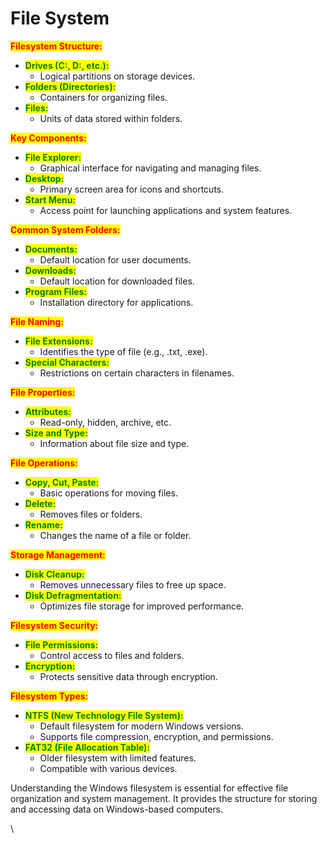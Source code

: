 # File System

<mark style="color:red;">**Filesystem Structure:**</mark>

* <mark style="color:green;">**Drives (C:, D:, etc.):**</mark>
  * Logical partitions on storage devices.
* <mark style="color:green;">**Folders (Directories):**</mark>
  * Containers for organizing files.
* <mark style="color:green;">**Files:**</mark>
  * Units of data stored within folders.

<mark style="color:red;">**Key Components:**</mark>

* <mark style="color:green;">**File Explorer:**</mark>
  * Graphical interface for navigating and managing files.
* <mark style="color:green;">**Desktop:**</mark>
  * Primary screen area for icons and shortcuts.
* <mark style="color:green;">**Start Menu:**</mark>
  * Access point for launching applications and system features.

<mark style="color:red;">**Common System Folders:**</mark>

* <mark style="color:green;">**Documents:**</mark>
  * Default location for user documents.
* <mark style="color:green;">**Downloads:**</mark>
  * Default location for downloaded files.
* <mark style="color:green;">**Program Files:**</mark>
  * Installation directory for applications.

<mark style="color:red;">**File Naming:**</mark>

* <mark style="color:green;">**File Extensions:**</mark>
  * Identifies the type of file (e.g., .txt, .exe).
* <mark style="color:green;">**Special Characters:**</mark>
  * Restrictions on certain characters in filenames.

<mark style="color:red;">**File Properties:**</mark>

* <mark style="color:green;">**Attributes:**</mark>
  * Read-only, hidden, archive, etc.
* <mark style="color:green;">**Size and Type:**</mark>
  * Information about file size and type.

<mark style="color:red;">**File Operations:**</mark>

* <mark style="color:green;">**Copy, Cut, Paste:**</mark>
  * Basic operations for moving files.
* <mark style="color:green;">**Delete:**</mark>
  * Removes files or folders.
* <mark style="color:green;">**Rename:**</mark>
  * Changes the name of a file or folder.

<mark style="color:red;">**Storage Management:**</mark>

* <mark style="color:green;">**Disk Cleanup:**</mark>
  * Removes unnecessary files to free up space.
* <mark style="color:green;">**Disk Defragmentation:**</mark>
  * Optimizes file storage for improved performance.

<mark style="color:red;">**Filesystem Security:**</mark>

* <mark style="color:green;">**File Permissions:**</mark>
  * Control access to files and folders.
* <mark style="color:green;">**Encryption:**</mark>
  * Protects sensitive data through encryption.

<mark style="color:red;">**Filesystem Types:**</mark>

* <mark style="color:green;">**NTFS (New Technology File System):**</mark>
  * Default filesystem for modern Windows versions.
  * Supports file compression, encryption, and permissions.
* <mark style="color:green;">**FAT32 (File Allocation Table):**</mark>
  * Older filesystem with limited features.
  * Compatible with various devices.

Understanding the Windows filesystem is essential for effective file organization and system management. It provides the structure for storing and accessing data on Windows-based computers.

\
